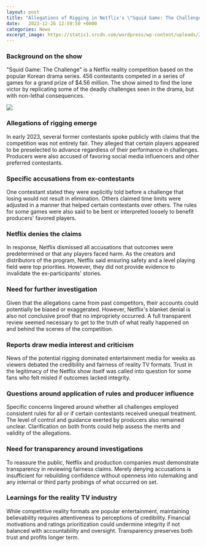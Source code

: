 ```yaml
---
layout: post
title: "Allegations of Rigging in Netflix's \"Squid Game: The Challenge\" Reality Show"
date:   2023-12-26 12:59:50 +0000
categories: News
excerpt_image: https://static1.srcdn.com/wordpress/wp-content/uploads/2022/10/Squid-Game-(2021-).JPG
---
```

### Background on the show
"Squid Game: The Challenge" is a Netflix reality competition based on the popular Korean drama series. 456 contestants competed in a series of games for a grand prize of $4.56 million. The show aimed to find the lone victor by replicating some of the deadly challenges seen in the drama, but with non-lethal consequences.


![](https://static1.srcdn.com/wordpress/wp-content/uploads/2022/10/Squid-Game-(2021-).JPG)
### Allegations of rigging emerge
In early 2023, several former contestants spoke publicly with claims that the competition was not entirely fair. They alleged that certain players appeared to be preselected to advance regardless of their performance in challenges. Producers were also accused of favoring social media influencers and other preferred contestants.

### Specific accusations from ex-contestants
One contestant stated they were explicitly told before a challenge that losing would not result in elimination. Others claimed time limits were adjusted in a manner that helped certain contestants over others. The rules for some games were also said to be bent or interpreted loosely to benefit producers' favored players.

### Netflix denies the claims
In response, Netflix dismissed all accusations that outcomes were predetermined or that any players faced harm. As the creators and distributors of the program, Netflix said ensuring safety and a level playing field were top priorities. However, they did not provide evidence to invalidate the ex-participants' stories.

### Need for further investigation
Given that the allegations came from past competitors, their accounts could potentially be biased or exaggerated. However, Netflix's blanket denial is also not conclusive proof that no impropriety occurred. A full transparent review seemed necessary to get to the truth of what really happened on and behind the scenes of the competition.

### Reports draw media interest and criticism
News of the potential rigging dominated entertainment media for weeks as viewers debated the credibility and fairness of reality TV formats. Trust in the legitimacy of the Netflix show itself was called into question for some fans who felt misled if outcomes lacked integrity.

### Questions around application of rules and producer influence
Specific concerns lingered around whether all challenges employed consistent rules for all or if certain contestants received unequal treatment. The level of control and guidance exerted by producers also remained unclear. Clarification on both fronts could help assess the merits and validity of the allegations.

### Need for transparency around investigations
To reassure the public, Netflix and production companies must demonstrate transparency in reviewing fairness claims. Merely denying accusations is insufficient for rebuilding confidence without openness into rulemaking and any internal or third party probings of what occurred on set.

### Learnings for the reality TV industry
While competitive reality formats are popular entertainment, maintaining believability requires attentiveness to perceptions of credibility. Financial motivations and ratings prioritization could undermine integrity if not balanced with accountability and oversight. Transparency preserves both trust and profits longer term.
